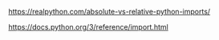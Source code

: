 https://realpython.com/absolute-vs-relative-python-imports/

https://docs.python.org/3/reference/import.html
